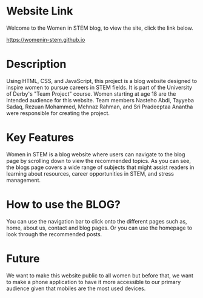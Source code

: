 # Website Link 
Welcome to the Women in STEM blog, to view the site, click the link below. 

https://womenin-stem.github.io


# Description

Using HTML, CSS, and JavaScript, this project is a blog website designed to inspire women to pursue careers in STEM fields. It is part of the University of Derby's "Team Project" course. Women starting at age 18 are the intended audience for this website.  Team members Nasteho Abdi, Tayyeba Sadaq, Rezuan Mohammed, Mehnaz Rahman, and Sri Pradeeptaa Anantha were responsible for creating the project. 


# Key Features 

Women in STEM is a blog website where users can navigate to the blog page by scrolling down to view the recommended topics. As you can see, the blogs page covers a wide range of subjects that might assist readers in learning about resources, career opportunities in STEM, and stress management. 

# How to use the BLOG? 

You can use the navigation bar to click onto the different pages such as, home, about us, contact and blog pages. Or you can use the homepage to look through the recommended posts. 


# Future

We want to make this website public to all women but before that, we want to make a phone application to have it more accessible to our primary audience given that mobiles are the most used devices. 

